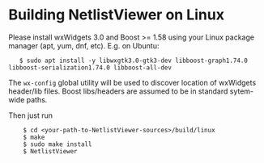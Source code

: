 # Building NetlistViewer on Linux

Please install wxWidgets 3.0 and Boost >= 1.58 using your Linux package manager (apt, yum, dnf, etc).
E.g. on Ubuntu:

```
   $ sudo apt install -y libwxgtk3.0-gtk3-dev libboost-graph1.74.0 libboost-serialization1.74.0 libboost-all-dev
```

The `wx-config` global utility will be used to discover location of wxWidgets header/lib files.
Boost libs/headers are assumed to be in standard sytem-wide paths.

Then just run

```
    $ cd <your-path-to-NetlistViewer-sources>/build/linux 
	$ make
    $ sudo make install
    $ NetlistViewer
```

